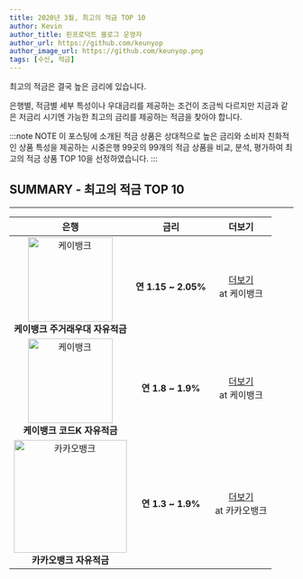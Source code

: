```yaml
---
title: 2020년 3월, 최고의 적금 TOP 10
author: Kevin
author_title: 핀프로덕트 블로그 운영자
author_url: https://github.com/keunyop
author_image_url: https://github.com/keunyop.png
tags: [수신, 적금]
---
```


최고의 적금은 결국 높은 금리에 있습니다.

은행별, 적금별 세부 특성이나 우대금리를 제공하는 조건이 조금씩 다르지만 지금과 같은 저금리 시기엔 가능한 최고의 금리를 제공하는 적금을 찾아야 합니다.

<!--truncate-->

:::note NOTE
이 포스팅에 소개된 적금 상품은 상대적으로 높은 금리와 소비자 친화적인 상품 특성을 제공하는 시중은행 99곳의 99개의 적금 상품을 비교, 분석, 평가하여 최고의 적금 상품 TOP 10을 선정하였습니다.
:::

## SUMMARY - 최고의 적금 TOP 10
---
은행 | 금리 | 더보기
:---:|:---:|:---:
<img src="../../../../img/kbank.png" alt="케이뱅크" width="150" /><br/>**케이뱅크 주거래우대 자유적금** | **연 1.15 ~ 2.05%** | <a href="https://www.kbanknow.com/ib20/mnu/FPMDPT090000?ib20_wc=FPMMAN0000000201V:FPMMAN0000000201V" target="_blank">더보기</a><br/>at 케이뱅크
<img src="../../../../img/kbank.png" alt="케이뱅크" width="150" /><br/>**케이뱅크 코드K 자유적금** | **연 1.8 ~ 1.9%** | <a href="https://www.kbanknow.com/ib20/mnu/FPMDPT080000?ib20_wc=FPMMAN0000000201V:FPMMAN0000000201V" target="_blank">더보기</a><br/>at 케이뱅크
<img src="../../../../img/kakaobank.png" alt="카카오뱅크" width="200" /><br/>**카카오뱅크 자유적금** | **연 1.3 ~ 1.9%** | <a href="https://www.kakaobank.com/products/savings" target="_blank">더보기</a><br/>at 카카오뱅크

